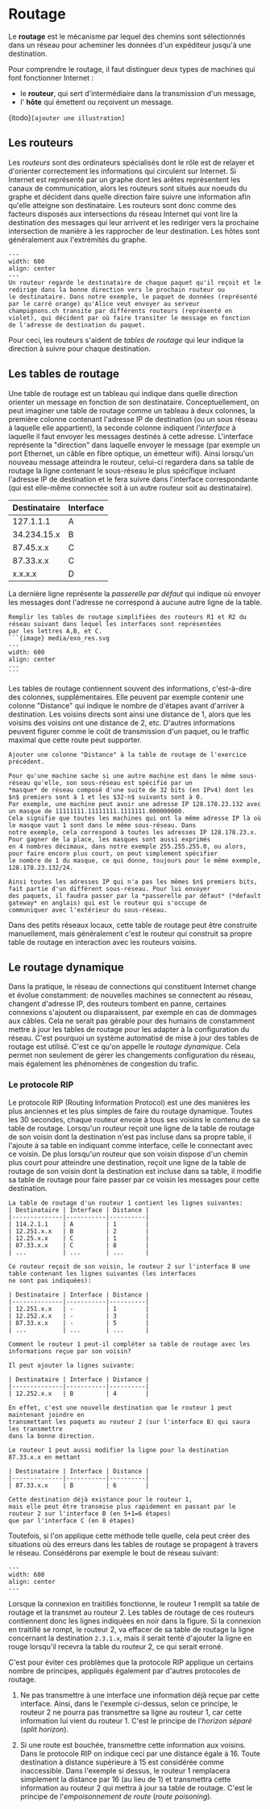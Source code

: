 # Routage

Le **routage** est le mécanisme par lequel des chemins sont sélectionnés dans un réseau pour acheminer les données d'un expéditeur jusqu'à une destination.

Pour comprendre le routage, il faut distinguer deux types de machines qui font fonctionner Internet :

- le **routeur**, qui sert d'intermédiaire dans la transmission d'un message,
- l' **hôte** qui émettent ou reçoivent un message.

{itodo}` [ajouter une illustration] `

## Les routeurs

Les *routeurs* sont des ordinateurs spécialisés dont le rôle est de relayer
et d'orienter correctement les informations qui circulent sur Internet. Si
Internet est représenté par un graphe dont les arêtes représentent les canaux
de communication, alors les routeurs sont situés aux noeuds du graphe et
décident dans quelle direction faire suivre une information afin qu'elle atteigne
son destinataire. Les routeurs sont donc comme des facteurs
disposés aux intersections du réseau Internet qui vont lire la destination des
messages qui leur arrivent et les rediriger vers la prochaine intersection
de manière à les rapprocher de leur destination. Les hôtes sont généralement aux l'extrémités
du graphe. 


```{figure} media/routing.svg
---
width: 600
align: center
---
Un routeur regarde le destinataire de chaque paquet qu'il reçoit et le redirige dans la bonne direction vers le prochain routeur ou
le destinataire. Dans notre exemple, le paquet de données (représenté par le carré orange) qu'Alice veut envoyer au serveur
champignons.ch transite par différents routeurs (représenté en violet), qui décident par où faire transiter le message en fonction
de l'adresse de destination du paquet. 
```

Pour ceci, les routeurs s'aident de *tables de routage* qui leur indique la direction à suivre pour chaque destination.

## Les tables de routage

Une table de routage est un tableau qui indique dans quelle direction orienter
un message en fonction de son destinataire. Conceptuellement, on peut imaginer
une table de routage comme un tableau à deux colonnes, la première colonne contenant
l'adresse IP de destination (ou un sous réseau à laquelle elle appartient),
la seconde colonne indiquent *l'interface* à laquelle il faut envoyer
les messages destinés à cette adresse. L'interface représente la "direction" dans laquelle envoyer le message
(par exemple un port Ethernet, un câble en fibre optique, un émetteur wifi).
Ainsi lorsqu'un nouveau message atteindra le routeur, celui-ci regardera dans sa table
de routage la ligne contenant le sous-réseau le plus spécifique incluant l'adresse IP
de destination et le fera suivre dans l'interface correspondante (qui est elle-même connectée soit à un
autre routeur soit au destinataire).

| Destinataire | Interface |
|--------------|-----------|
| 127.1.1.1    | A         |
| 34.234.15.x  | B         |
| 87.45.x.x    | C         |
| 87.33.x.x    | C         |
| x.x.x.x      | D         |

La dernière ligne représente la *passerelle par défaut* qui indique où envoyer les messages dont l'adresse
ne correspond à aucune autre ligne de la table. 

````{Exercise}
Remplir les tables de routage simplifiées des routeurs R1 et R2 du réseau suivant dans lequel les interfaces sont représentées
par les lettres A,B, et C. 
```{image} media/exo_res.svg
---
width: 600
align: center
---
```
````

Les tables de routage contiennent souvent des informations, c'est-à-dire des colonnes, supplémentaires. Elle peuvent
par exemple contenir une colonne "Distance" qui indique le nombre de d'étapes avant d'arriver à destination. Les voisins
directs sont ainsi une distance de 1, alors que les voisins des voisins ont une distance de 2, etc. D'autres informations
peuvent figurer comme le coût de transmission d'un paquet, ou le traffic maximal que cette route peut supporter.

```{Exercise}
Ajouter une colonne "Distance" à la table de routage de l'exercice précédent.

```


```{togofurther} Masques de réseau
Pour qu'une machine sache si une autre machine est dans le même sous-réseau qu'elle, son sous-réseau est spécifié par un
*masque* de réseau composé d'une suite de 32 bits (en IPv4) dont les $n$ premiers sont à 1 et les $32-n$ suivants sont à 0.
Par exemple, une machine peut avoir une adresse IP 128.178.23.132 avec un masque de 11111111.11111111.1111111.000000000.
Cela signifie que toutes les machines qui ont la même adresse IP là où le masque vaut 1 sont dans le même sous-réseau. Dans
notre exemple, cela correspond à toutes les adresses IP 128.178.23.x. Pour gagner de la place, les masques sont aussi exprimés
en 4 nombres décimaux, dans notre exemple 255.255.255.0, ou alors, pour faire encore plus court, on peut simplement spécifier
le nombre de 1 du masque, ce qui donne, toujours pour le même exemple, 128.178.23.132/24. 

Ainsi toutes les adresses IP qui n'a pas les mêmes $n$ premiers bits, fait partie d'un différent sous-réseau. Pour lui envoyer
des paquets, il faudra passer par la *passerelle par défaut* (*default gateway* en anglais) qui est le routeur qui s'occupe de
communiquer avec l'extérieur du sous-réseau.

```

Dans des petits réseaux locaux, cette table de routage peut être construite
manuellement, mais généralement c'est le routeur qui construit sa
propre table de routage en interaction avec les routeurs voisins.

## Le routage dynamique

Dans la pratique, le réseau de connections qui constituent Internet change et
évolue constamment: de nouvelles machines se connectent au réseau, changent
d'adresse IP, des
routeurs tombent en panne, certaines
connexions s'ajoutent ou disparaissent, par exemple en cas de dommages aux
câbles. Cela ne serait pas gérable pour des humains de constamment mettre à
jour les tables de routage pour les adapter à la configuration du réseau.
C'est pourquoi un système automatisé de mise à jour des tables de routage
est utilisé. C'est ce qu'on appelle le *routage dynamique*.
Cela permet non
seulement de gérer les changements configuration du réseau, mais également les
phénomènes de congestion du trafic.

### Le protocole RIP

Le protocole RIP (Routing Information Protocol) est une des manières les plus anciennes et
les plus simples de faire du routage dynamique. Toutes les 30 secondes, chaque routeur
envoie à tous ses voisins le contenu de sa table de routage. Lorsqu'un routeur reçoit une ligne
de la table de routage de son voisin dont la destination n'est pas incluse dans sa propre table,
il l'ajoute à sa table en indiquant comme interface, celle le connectant avec ce voisin.
De plus lorsqu'un routeur que son voisin dispose d'un chemin plus court pour atteindre une destination,
reçoit une ligne de la table de routage de son voisin dont la destination est incluse dans sa table, il
modifie sa table de routage pour faire passer par ce voisin les messages pour cette destination.

```{Exercise}
La table de routage d'un routeur 1 contient les lignes suivantes:
| Destinataire | Interface | Distance |
|--------------|-----------|----------|
| 114.2.1.1    | A         | 1        |
| 12.251.x.x   | B         | 2        |
| 12.25.x.x    | C         | 1        |
| 87.33.x.x    | C         | 8        |
| ...          | ...       | ...      |

Ce routeur reçoit de son voisin, le routeur 2 sur l'interface B une table contenant les lignes suivantes (les interfaces
ne sont pas indiquées):

| Destinataire | Interface | Distance |
|--------------|-----------|----------|
| 12.251.x.x   | -         | 1        |
| 12.252.x.x   | -         | 3        |
| 87.33.x.x    | -         | 5        |
| ...          | ...       | ...      |

Comment le routeur 1 peut-il compléter sa table de routage avec les informations reçue par son voisin? 

```

```{solution}
Il peut ajouter la lignes suivante:

| Destinataire | Interface | Distance |
|--------------|-----------|----------|
| 12.252.x.x   | B         | 4        |

En effet, c'est une nouvelle destination que le routeur 1 peut maintenant joindre en 
transmettant les paquets au routeur 2 (sur l'interface B) qui saura les transmettre
dans la bonne direction. 

Le routeur 1 peut aussi modifier la ligne pour la destination 87.33.x.x en mettant

| Destinataire | Interface | Distance |
|--------------|-----------|----------|
| 87.33.x.x    | B         | 6        |

Cette destination déjà existance pour le routeur 1,
mais elle peut être transmise plus rapidement en passant par le routeur 2 sur l'interface B (en 5+1=6 étapes)
que par l'interface C (en 8 étapes)
```

Toutefois, si l'on applique cette méthode telle quelle, cela peut créer des situations où des erreurs dans les tables de
routage se propagent à travers le réseau. Consédérons par exemple le bout de réseau suivant:

```{image} media/ripsplit.svg
---
width: 600
align: center
---
```
Lorsque la connexion en traitillés fonctionne, le routeur 1 remplit sa table de routage et la transmet au routeur 2.
Les tables de routage de ces routeurs contiennent donc les lignes indiquées en noir dans la figure. 
Si la connexion en traitillé se rompt, le routeur 2, va effacer de sa table de routage la ligne 
concernant la destination `2.3.1.x`, mais il serait tenté d'ajouter la ligne en rouge lorsqu'il
recevra la table du routeur 2, ce qui serait erroné. 


C'est pour éviter ces problèmes que la protocole RIP applique un certains nombre de principes, appliqués
également par d'autres protocoles de routage. 

1. Ne pas transmettre à une interface une information déjà reçue par cette interface. Ainsi, dans le l'exemple ci-dessus,
selon ce principe, le routeur 2 ne pourra pas transmettre sa ligne au routeur 1, car cette information lui vient du routeur 1.
C'est le principe de l'*horizon séparé* (*split horizon*). 


2. Si une route est bouchée, transmettre  cette information aux voisins. Dans le protocole RIP on indique
ceci par une distance égale à 16. Toute destination à distance supérieure à 15 est considérée comme inaccessible. Dans
l'exemple si dessus, le routeur 1 remplacera simplement la distance par 16 (au lieu de 1) et transmettra cette information
au routeur 2 qui mettra à jour sa table de routage. C'est le principe de l'*empoisonnement de route* (*route poisoning*).

